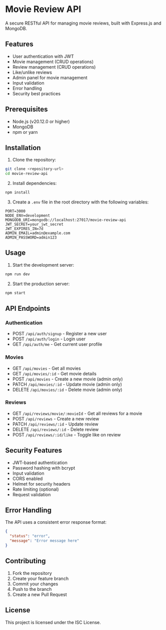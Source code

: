 # Movie Review API

A secure RESTful API for managing movie reviews, built with Express.js and MongoDB.

## Features

- User authentication with JWT
- Movie management (CRUD operations)
- Review management (CRUD operations)
- Like/unlike reviews
- Admin panel for movie management
- Input validation
- Error handling
- Security best practices

## Prerequisites

- Node.js (v20.12.0 or higher)
- MongoDB
- npm or yarn

## Installation

1. Clone the repository:
```bash
git clone <repository-url>
cd movie-review-api
```

2. Install dependencies:
```bash
npm install
```

3. Create a `.env` file in the root directory with the following variables:
```env
PORT=3000
NODE_ENV=development
MONGODB_URI=mongodb://localhost:27017/movie-review-api
JWT_SECRET=your_jwt_secret
JWT_EXPIRES_IN=7d
ADMIN_EMAIL=admin@example.com
ADMIN_PASSWORD=admin123
```

## Usage

1. Start the development server:
```bash
npm run dev
```

2. Start the production server:
```bash
npm start
```

## API Endpoints

### Authentication
- POST `/api/auth/signup` - Register a new user
- POST `/api/auth/login` - Login user
- GET `/api/auth/me` - Get current user profile

### Movies
- GET `/api/movies` - Get all movies
- GET `/api/movies/:id` - Get movie details
- POST `/api/movies` - Create a new movie (admin only)
- PATCH `/api/movies/:id` - Update movie (admin only)
- DELETE `/api/movies/:id` - Delete movie (admin only)

### Reviews
- GET `/api/reviews/movie/:movieId` - Get all reviews for a movie
- POST `/api/reviews` - Create a new review
- PATCH `/api/reviews/:id` - Update review
- DELETE `/api/reviews/:id` - Delete review
- POST `/api/reviews/:id/like` - Toggle like on review

## Security Features

- JWT-based authentication
- Password hashing with bcrypt
- Input validation
- CORS enabled
- Helmet for security headers
- Rate limiting (optional)
- Request validation

## Error Handling

The API uses a consistent error response format:
```json
{
  "status": "error",
  "message": "Error message here"
}
```

## Contributing

1. Fork the repository
2. Create your feature branch
3. Commit your changes
4. Push to the branch
5. Create a new Pull Request

## License

This project is licensed under the ISC License. 